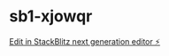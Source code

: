 # sb1-xjowqr

[Edit in StackBlitz next generation editor ⚡️](https://stackblitz.com/~/github.com/VisionX-ai/sb1-xjowqr)